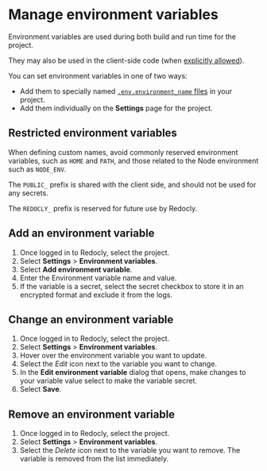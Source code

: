 # Manage environment variables

Environment variables are used during both build and run time for the project.

They may also be used in the client-side code (when [explicitly allowed](../concepts/env-variables.md)).

You can set environment variables in one of two ways:

- Add them to specially named [`.env.environment_name` files](../concepts/env-variables.md) in your project.
- Add them individually on the **Settings** page for the project.

## Restricted environment variables

When defining custom names, avoid commonly reserved environment variables, such as `HOME` and `PATH`, and those related to the Node environment such as `NODE_ENV`.

The `PUBLIC_` prefix is shared with the client side, and should not be used for any secrets.

The `REDOCLY_` prefix is reserved for future use by Redocly.

## Add an environment variable

1. Once logged in to Redocly, select the project.
1. Select **Settings** > **Environment variables**.
1. Select **Add environment variable**.
1. Enter the Environment variable name and value.
1. If the variable is a secret, select the secret checkbox to store it in an encrypted format and exclude it from the logs.

## Change an environment variable

1. Once logged in to Redocly, select the project.
1. Select **Settings** > **Environment variables**.
1. Hover over the environment variable you want to update.
1. Select the _Edit_ icon next to the variable you want to change.
1. In the **Edit environment variable** dialog that opens, make changes to your variable value select to make the variable secret.
1. Select **Save**.

## Remove an environment variable

1. Once logged in to Redocly, select the project.
1. Select **Settings** > **Environment variables**.
1. Select the _Delete_ icon next to the variable you want to remove. The variable is removed from the list immediately.

